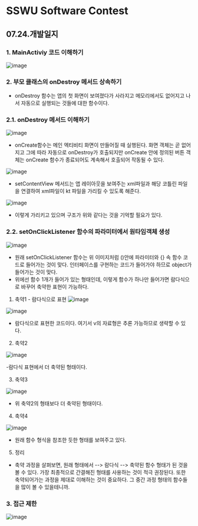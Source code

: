# SSWU Software Contest
## 07.24.개발일지 

### 1. MainActiviy 코드 이해하기 

![image](https://user-images.githubusercontent.com/65717358/126858163-feae89bb-9911-4c36-82f7-67f7aa9a3fc6.png)

### 2. 부모 클래스의 onDestroy 메서드 상속하기 

- onDestroy 함수는 앱의 첫 화면이 보여졌다가 사라지고 메모리에서도 없어지고 나서 자동으로 실행되는 것들에 대한 함수이다. 

### 2.1. onDestroy 메서드 이해하기 

![image](https://user-images.githubusercontent.com/65717358/126858225-82b8082f-b7d9-4be4-92b6-13e354067941.png)

- onCreate함수는 메인 엑티비티 화면이 만들어질 때 실행된다. 화면 객체는 곧 없어지고 그에 따라 자동으로 onDestroy가 호출되지만 onCreate 안에 정의된 버튼 객체는 onCreate 함수가 종료되어도 계속해서 호출되어 작동될 수 있다. 

![image](https://user-images.githubusercontent.com/65717358/126858255-dabd06e8-1f87-4a2d-8386-04e152a03b6f.png)

- setContentView 메서드는 앱 레이아웃을 보여주는 xml파일과 해당 코틀린 파일을 연결하여 xml파일이 kt 파일을 가리킬 수 있도록 해준다. 

![image](https://user-images.githubusercontent.com/65717358/126858329-25ae052a-4a0a-4673-83df-d9577f7b9132.png)

- 이렇게 가리키고 있으며 구조가 위와 같다는 것을 기억할 필요가 있다. 

### 2.2. setOnClickListener 함수의 파라미터에서 원타임객체 생성 

![image](https://user-images.githubusercontent.com/65717358/126864485-8984e9fe-4426-4fd9-84b1-67ff3b0dbebb.png)

- 원래 setOnClickListener 함수는 위 이미지처럼 ()안에 파라미터와 {} 속 함수 코드로 들어가는 것이 맞다. 인터페이스를 구현하는 코드가 들어가야 하므로 object가 들어가는 것이 맞다. 
- 위에선 함수 1개가 들어가 있는 형태인데, 이렇게 함수가 하나만 들어가면 람다식으로 바꾸어 축약한 표현이 가능하다. 

1) 축약1 - 람다식으로 표현
![image](https://user-images.githubusercontent.com/65717358/126867151-829a1d84-9303-4e6e-8281-5f8ad773ef26.png)

![image](https://user-images.githubusercontent.com/65717358/126867164-2ab4b084-ddfd-4d4f-a4e5-cecbea956f73.png)

- 람다식으로 표현한 코드이다. 여기서 v의 자료형은 추론 가능하므로 생략할 수 있다. 

2) 축약2 

![image](https://user-images.githubusercontent.com/65717358/126867263-87c03072-4790-4d8e-8aef-b2a172a478e8.png)

-람다식 표현에서 더 축약된 형태이다. 

3) 축약3 

![image](https://user-images.githubusercontent.com/65717358/126867283-47fbf826-51ab-42c2-96b1-b1da4038df79.png)

- 위 축약2의 형태보다 더 축약된 형태이다.

4) 축약4

![image](https://user-images.githubusercontent.com/65717358/126867369-4d238fe6-0d11-4b3f-b818-eca3a7c7903d.png)

- 원래 함수 형식을 참조한 듯한 형태를 보여주고 있다. 

5) 정리 

- 축약 과정을 살펴보면, 원래 형태에서 --> 람다식 --> 축약된 함수 형태가 된 것을 볼 수 있다. 가장 최종적으로 간결해진 형태를 사용하는 것이 적극 권장된다. 또한 축약되어가는 과정을 제대로 이해하는 것이 중요하다. 그 중간 과정 형태의 함수들을 많이 볼 수 있을테니까.

### 3. 접근 제한 

![image](https://user-images.githubusercontent.com/65717358/126867505-caf34648-18d2-4355-a2d4-1aaf7afdaef1.png)


